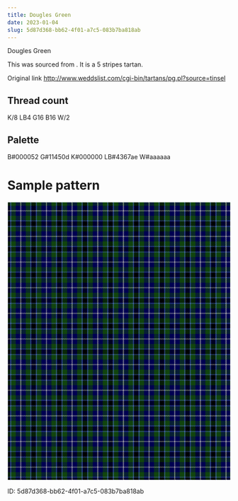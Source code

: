 ```yaml
---
title: Dougles Green
date: 2023-01-04
slug: 5d87d368-bb62-4f01-a7c5-083b7ba818ab
---
```

Dougles Green

This was sourced from <no value>.  It is a 5 stripes tartan.

Original link http://www.weddslist.com/cgi-bin/tartans/pg.pl?source=tinsel

## Thread count
K/8 LB4 G16 B16 W/2

## Palette
B#000052 G#11450d K#000000 LB#4367ae W#aaaaaa

# Sample pattern

![Tartan detail](tartan.png "K/8 LB4 G16 B16 W/2 tartan")

ID: 5d87d368-bb62-4f01-a7c5-083b7ba818ab